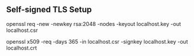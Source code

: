 ## Self-signed TLS Setup

openssl req  -new  -newkey rsa:2048  -nodes  -keyout localhost.key  -out localhost.csr

openssl x509 -req -days 365 -in localhost.csr -signkey localhost.key -out localhost.crt


